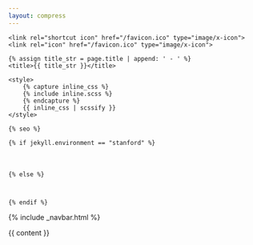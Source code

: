 ```yaml
---
layout: compress
---
```


<!DOCTYPE html>
<html>
<head>
    <meta charset="utf-8">
    <meta name="viewport" content="width=device-width, initial-scale=1, shrink-to-fit=no">
    <meta http-equiv="x-ua-compatible" content="ie=edge">

    <link rel="shortcut icon" href="/favicon.ico" type="image/x-icon">
    <link rel="icon" href="/favicon.ico" type="image/x-icon">

    {% assign title_str = page.title | append: ' - ' %}
    <title>{{ title_str }}</title>

    <style>
        {% capture inline_css %}
        {% include inline.scss %}
        {% endcapture %}
        {{ inline_css | scssify }}
    </style>
    
    {% seo %}

</head>
<body>

    {% if jekyll.environment == "stanford" %}
    
<div class="container-fluid" style="height: 1.5em;background: url('/static/images/header-stanford.jpg') no-repeat top;background-size: cover;width: 100%;"></div>

    {% else %}
    
<div class="container-fluid" style="
height: 1em;
background: url('/static/images/header.jpg') no-repeat center top"></div>

    {% endif %}

{% include _navbar.html %}

<div class="container content">
    {{ content }}
</div>

<script type="text/javascript" src="/js/main.js"></script>
 
</body>
</html>

